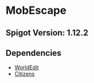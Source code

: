 # MobEscape
## Spigot Version: 1.12.2
## Dependencies
- [WorldEdit](https://dev.bukkit.org/projects/worldedit)
- [Citizens](https://dev.bukkit.org/projects/citizens)